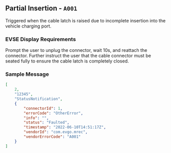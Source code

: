 ## Partial Insertion - `A001`

Triggered when the cable latch is raised due to incomplete
insertion into the vehicle charging port.

### EVSE Display Requirements

Prompt the user to unplug the connector, wait 10s, and reattach
the connector. Further instruct the user that the cable connector
must be seated fully to ensure the cable latch is completely closed.

### Sample Message

```json
[
    2,
    "12345",
    "StatusNotification",
    {
		"connectorId": 1,
		"errorCode": "OtherError",
		"info": "",
		"status": "Faulted",
		"timestamp": "2022-06-10T14:51:17Z",
		"vendorId": "com.evgo.mrec",
		"vendorErrorCode": "A001"
    }
]
```
